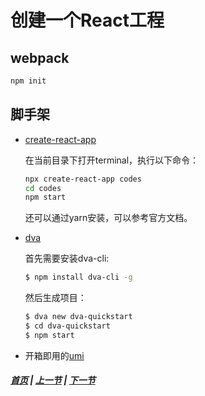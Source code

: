 # 创建一个React工程

## webpack

  ```bash
  npm init
  ```

## 脚手架

  * [create-react-app](https://github.com/facebook/create-react-app)

    在当前目录下打开terminal，执行以下命令：

    ```bash
    npx create-react-app codes
    cd codes
    npm start
    ```

    还可以通过yarn安装，可以参考官方文档。

  * [dva](https://github.com/dvajs/dva)

    首先需要安装dva-cli:

    ```bash
    $ npm install dva-cli -g
    ```
    然后生成项目：
    ```bash
    $ dva new dva-quickstart
    $ cd dva-quickstart
    $ npm start 
    ```
  * 开箱即用的[umi](https://github.com/umijs/umi) 


  ##### [首页](../../README.md) | [上一节](./02.md)  | [下一节](./04.md) 